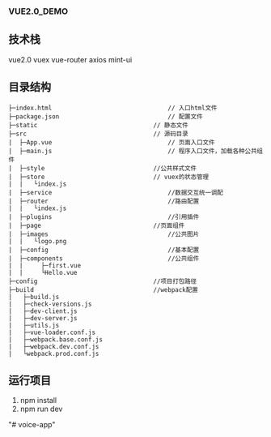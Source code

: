 ### VUE2.0_DEMO

## 技术栈
  vue2.0
  vuex
  vue-router
  axios
  mint-ui

## 目录结构

	├─index.html 								// 入口html文件
	├─package.json 								// 配置文件
	├─static								// 静态文件
	├─src									// 源码目录
	|  ├─App.vue 								// 页面入口文件
	|  ├─main.js 								// 程序入口文件，加载各种公共组件
	|  ├─style 								//公共样式文件
	|  ├─store 								// vuex的状态管理
	|  |   └index.js 									
	|  ├─service 								//数据交互统一调配
	|  ├─router 								//路由配置
	|  |   └index.js
	|  ├─plugins 								//引用插件
	|  ├─page 								//页面组件
	|  ├─images 								//公共图片
	|  |   └logo.png
	|  ├─config 								//基本配置
	|  ├─components 							//公共组件
	|  |     ├─first.vue
	|  |     └Hello.vue
	├─config 								//项目打包路径
	├─build 								//webpack配置
	|   ├─build.js 										
	|   ├─check-versions.js 							
	|   ├─dev-client.js 								
	|   ├─dev-server.js 								
	|   ├─utils.js 										
	|   ├─vue-loader.conf.js 							
	|   ├─webpack.base.conf.js 							
	|   ├─webpack.dev.conf.js 							
	|   └webpack.prod.conf.js 							


## 运行项目
  
  1. npm install
  2. npm run dev



"# voice-app" 
